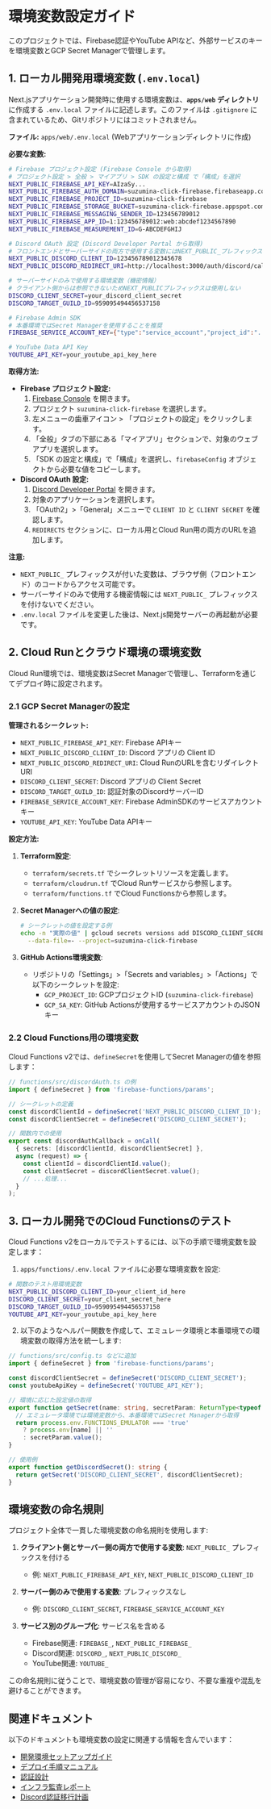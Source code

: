 # 環境変数設定ガイド

このプロジェクトでは、Firebase認証やYouTube APIなど、外部サービスのキーを環境変数とGCP Secret Managerで管理します。

## 1. ローカル開発用環境変数 (`.env.local`)

Next.jsアプリケーション開発時に使用する環境変数は、**`apps/web` ディレクトリ**に作成する `.env.local` ファイルに記述します。このファイルは `.gitignore` に含まれているため、Gitリポジトリにはコミットされません。

**ファイル:** `apps/web/.env.local` (Webアプリケーションディレクトリに作成)

**必要な変数:**

```bash
# Firebase プロジェクト設定 (Firebase Console から取得)
# プロジェクト設定 > 全般 > マイアプリ > SDK の設定と構成 で「構成」を選択
NEXT_PUBLIC_FIREBASE_API_KEY=AIzaSy...
NEXT_PUBLIC_FIREBASE_AUTH_DOMAIN=suzumina-click-firebase.firebaseapp.com
NEXT_PUBLIC_FIREBASE_PROJECT_ID=suzumina-click-firebase
NEXT_PUBLIC_FIREBASE_STORAGE_BUCKET=suzumina-click-firebase.appspot.com
NEXT_PUBLIC_FIREBASE_MESSAGING_SENDER_ID=123456789012
NEXT_PUBLIC_FIREBASE_APP_ID=1:123456789012:web:abcdef1234567890
NEXT_PUBLIC_FIREBASE_MEASUREMENT_ID=G-ABCDEFGHIJ

# Discord OAuth 設定 (Discord Developer Portal から取得)
# フロントエンドとサーバーサイドの両方で使用する変数にはNEXT_PUBLIC_プレフィックスを付ける
NEXT_PUBLIC_DISCORD_CLIENT_ID=123456789012345678 
NEXT_PUBLIC_DISCORD_REDIRECT_URI=http://localhost:3000/auth/discord/callback

# サーバーサイドのみで使用する環境変数（機密情報）
# クライアント側からは参照できないためNEXT_PUBLICプレフィックスは使用しない
DISCORD_CLIENT_SECRET=your_discord_client_secret
DISCORD_TARGET_GUILD_ID=959095494456537158

# Firebase Admin SDK
# 本番環境ではSecret Managerを使用することを推奨
FIREBASE_SERVICE_ACCOUNT_KEY={"type":"service_account","project_id":"...","private_key_id":"...","private_key":"...","client_email":"...","client_id":"...","auth_uri":"...","token_uri":"...","auth_provider_x509_cert_url":"...","client_x509_cert_url":"..."}

# YouTube Data API Key
YOUTUBE_API_KEY=your_youtube_api_key_here
```

**取得方法:**

- **Firebase プロジェクト設定:**
    1. [Firebase Console](https://console.firebase.google.com/) を開きます。
    2. プロジェクト `suzumina-click-firebase` を選択します。
    3. 左メニューの歯車アイコン > 「プロジェクトの設定」をクリックします。
    4. 「全般」タブの下部にある「マイアプリ」セクションで、対象のウェブアプリを選択します。
    5. 「SDK の設定と構成」で「構成」を選択し、`firebaseConfig` オブジェクトから必要な値をコピーします。
- **Discord OAuth 設定:**
    1. [Discord Developer Portal](https://discord.com/developers/applications) を開きます。
    2. 対象のアプリケーションを選択します。
    3. 「OAuth2」>「General」メニューで `CLIENT ID` と `CLIENT SECRET` を確認します。
    4. `REDIRECTS` セクションに、ローカル用とCloud Run用の両方のURLを追加します。

**注意:**

- `NEXT_PUBLIC_` プレフィックスが付いた変数は、ブラウザ側（フロントエンド）のコードからアクセス可能です。
- サーバーサイドのみで使用する機密情報には `NEXT_PUBLIC_` プレフィックスを付けないでください。
- `.env.local` ファイルを変更した後は、Next.js開発サーバーの再起動が必要です。

## 2. Cloud Runとクラウド環境の環境変数

Cloud Run環境では、環境変数はSecret Managerで管理し、Terraformを通じてデプロイ時に設定されます。

### 2.1 GCP Secret Managerの設定

**管理されるシークレット:**

- `NEXT_PUBLIC_FIREBASE_API_KEY`: Firebase APIキー
- `NEXT_PUBLIC_DISCORD_CLIENT_ID`: Discord アプリの Client ID
- `NEXT_PUBLIC_DISCORD_REDIRECT_URI`: Cloud RunのURLを含むリダイレクトURI
- `DISCORD_CLIENT_SECRET`: Discord アプリの Client Secret
- `DISCORD_TARGET_GUILD_ID`: 認証対象のDiscordサーバーID
- `FIREBASE_SERVICE_ACCOUNT_KEY`: Firebase AdminSDKのサービスアカウントキー
- `YOUTUBE_API_KEY`: YouTube Data APIキー

**設定方法:**

1. **Terraform設定**:
   - `terraform/secrets.tf` でシークレットリソースを定義します。
   - `terraform/cloudrun.tf` でCloud Runサービスから参照します。
   - `terraform/functions.tf` でCloud Functionsから参照します。

2. **Secret Managerへの値の設定**:
   ```bash
   # シークレットの値を設定する例
   echo -n "実際の値" | gcloud secrets versions add DISCORD_CLIENT_SECRET \
     --data-file=- --project=suzumina-click-firebase
   ```

3. **GitHub Actions環境変数**:
   - リポジトリの「Settings」>「Secrets and variables」>「Actions」で以下のシークレットを設定:
     - `GCP_PROJECT_ID`: GCPプロジェクトID (`suzumina-click-firebase`)
     - `GCP_SA_KEY`: GitHub Actionsが使用するサービスアカウントのJSONキー

### 2.2 Cloud Functions用の環境変数

Cloud Functions v2では、`defineSecret`を使用してSecret Managerの値を参照します：

```typescript
// functions/src/discordAuth.ts の例
import { defineSecret } from 'firebase-functions/params';

// シークレットの定義
const discordClientId = defineSecret('NEXT_PUBLIC_DISCORD_CLIENT_ID');
const discordClientSecret = defineSecret('DISCORD_CLIENT_SECRET');

// 関数内での使用
export const discordAuthCallback = onCall(
  { secrets: [discordClientId, discordClientSecret] },
  async (request) => {
    const clientId = discordClientId.value();
    const clientSecret = discordClientSecret.value();
    // ...処理...
  }
);
```

## 3. ローカル開発でのCloud Functionsのテスト

Cloud Functions v2をローカルでテストするには、以下の手順で環境変数を設定します：

1. `apps/functions/.env.local` ファイルに必要な環境変数を設定:

```bash
# 関数のテスト用環境変数
NEXT_PUBLIC_DISCORD_CLIENT_ID=your_client_id_here
DISCORD_CLIENT_SECRET=your_client_secret_here
DISCORD_TARGET_GUILD_ID=959095494456537158
YOUTUBE_API_KEY=your_youtube_api_key_here
```

2. 以下のようなヘルパー関数を作成して、エミュレータ環境と本番環境での環境変数の取得方法を統一します:

```typescript
// functions/src/config.ts などに追加
import { defineSecret } from 'firebase-functions/params';

const discordClientSecret = defineSecret('DISCORD_CLIENT_SECRET');
const youtubeApiKey = defineSecret('YOUTUBE_API_KEY');

// 環境に応じた設定値の取得
export function getSecret(name: string, secretParam: ReturnType<typeof defineSecret>): string {
  // エミュレータ環境では環境変数から、本番環境ではSecret Managerから取得
  return process.env.FUNCTIONS_EMULATOR === 'true'
    ? process.env[name] || ''
    : secretParam.value();
}

// 使用例
export function getDiscordSecret(): string {
  return getSecret('DISCORD_CLIENT_SECRET', discordClientSecret);
}
```

## 環境変数の命名規則

プロジェクト全体で一貫した環境変数の命名規則を使用します:

1. **クライアント側とサーバー側の両方で使用する変数**: `NEXT_PUBLIC_` プレフィックスを付ける
   - 例: `NEXT_PUBLIC_FIREBASE_API_KEY`, `NEXT_PUBLIC_DISCORD_CLIENT_ID`

2. **サーバー側のみで使用する変数**: プレフィックスなし
   - 例: `DISCORD_CLIENT_SECRET`, `FIREBASE_SERVICE_ACCOUNT_KEY`

3. **サービス別のグループ化**: サービス名を含める
   - Firebase関連: `FIREBASE_`, `NEXT_PUBLIC_FIREBASE_`
   - Discord関連: `DISCORD_`, `NEXT_PUBLIC_DISCORD_`
   - YouTube関連: `YOUTUBE_`

この命名規則に従うことで、環境変数の管理が容易になり、不要な重複や混乱を避けることができます。

## 関連ドキュメント

以下のドキュメントも環境変数の設定に関連する情報を含んでいます：

- [開発環境セットアップガイド](./DEVELOPMENT_SETUP.md#13-環境変数の設定)
- [デプロイ手順マニュアル](./DEPLOYMENT.md#環境変数の設定)
- [認証設計](./AUTH.md#環境別設定)
- [インフラ監査レポート](./INFRA_AUDIT.md#11-リソース管理の方式)
- [Discord認証移行計画](./discord_auth_migration.md#3-環境変数の設定)
